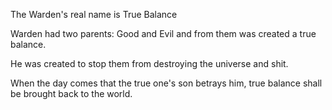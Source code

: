 
The Warden's real name is True Balance

Warden had two parents: Good and Evil and from them was created a true balance. 

He was created to stop them from destroying the universe and shit. 


When the day comes that the true one's son betrays him, true balance shall be brought back to the world.